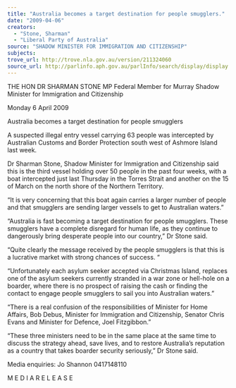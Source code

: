 ```yaml
---
title: "Australia becomes a target destination for people smugglers."
date: "2009-04-06"
creators:
  - "Stone, Sharman"
  - "Liberal Party of Australia"
source: "SHADOW MINISTER FOR IMMIGRATION AND CITIZENSHIP"
subjects:
trove_url: http://trove.nla.gov.au/version/211324060
source_url: http://parlinfo.aph.gov.au/parlInfo/search/display/display.w3p;query=Id%3A%22media/pressrel/ID8T6%22
---
```


 

 

 THE HON DR SHARMAN STONE MP  Federal Member for Murray  Shadow Minister for Immigration and Citizenship   

 

 Monday 6 April 2009 

 

 

 Australia becomes a target destination for people smugglers   

 A suspected illegal entry vessel carrying 63 people  was intercepted by Australian Customs and Border  Protection south west of Ashmore Island last week.   

 Dr Sharman Stone, Shadow Minister for Immigration and Citizenship said this is the third vessel holding  over 50 people in the past four weeks, with a boat intercepted just last Thursday in the Torres Strait and  another on the 15 of March on the north shore of the Northern Territory.    

 “It is very concerning that this boat again carries a larger number of people and that smugglers are  sending larger vessels to get to Australian waters.”   

 “Australia is fast becoming a target destination for people smugglers. These smugglers have a complete  disregard for human life, as they continue to dangerously bring desperate people into our country,” Dr  Stone said.   

 “Quite clearly the message received by the people smugglers is that this is a lucrative market with strong  chances of success. “   

 “Unfortunately each asylum seeker accepted via Christmas Island, replaces one of the asylum seekers  currently stranded in a war zone or hell-hole on a boarder, where there is no prospect of raising the cash  or finding the contact to engage people smugglers to sail you into Australian waters.”   

 “There is a real confusion of the responsibilities of Minister for Home Affairs, Bob Debus, Minister for  Immigration and Citizenship, Senator Chris Evans and Minister for Defence, Joel Fitzgibbon.”   

 “These three ministers need to be in the same place at the same time to discuss the strategy ahead, save  lives, and to restore Australia’s reputation as a country that takes boarder security seriously,” Dr Stone  said.   

  

 Media enquiries: Jo Shannon 0417148110   

 

 

 M E D I A     R E L E A S E  

